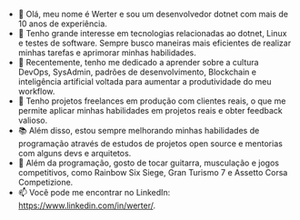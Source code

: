 - 👋 Olá, meu nome é Werter e sou um desenvolvedor dotnet com mais de 10 anos de experiência. 
- 👀 Tenho grande interesse em tecnologias relacionadas ao dotnet, Linux e testes de software. Sempre busco maneiras mais eficientes de realizar minhas tarefas e aprimorar minhas habilidades.
- 🌱 Recentemente, tenho me dedicado a aprender sobre a cultura DevOps, SysAdmin, padrões de desenvolvimento, Blockchain e inteligência artificial voltada para aumentar a produtividade do meu workflow.
- 🚀 Tenho projetos freelances em produção com clientes reais, o que me permite aplicar minhas habilidades em projetos reais e obter feedback valioso.
- 📚 Além disso, estou sempre melhorando minhas habilidades de programação através de estudos de projetos open source e mentorias com alguns devs e arquitetos.
- 🎸 Além da programação, gosto de tocar guitarra, musculação e jogos competitivos, como Rainbow Six Siege, Gran Turismo 7 e Assetto Corsa Competizione.
- 📫 Você pode me encontrar no LinkedIn: https://www.linkedin.com/in/werter/.
